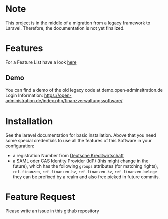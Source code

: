 
# Note 
This project is in the middle of a migration from a legacy framework to Laravel. Therefore, the documentation is not yet finalized. 

# Features 
For a Feature List have a look [here](https://open-administration.de/index.php/finanzverwaltungssoftware/)
## Demo 
You can find a demo of the old legacy code at demo.open-adminsitration.de
Login Information: https://open-administration.de/index.php/finanzverwaltungssoftware/
# Installation 
See the laravel documentation for basic installation. 
Above that you need some special credentials to use all the features of this Software in your configuration:
* a registration Number from [Deutsche Kreditwirtschaft](https://www.hbci-zka.de/register/hersteller.htm)
* a SAML oder CAS Identity Provider (IdP) (this might change in the future), which has the following `groups` attributes (for matching rights), `ref-finanzen`, `ref-finanzen-hv`, `ref-finanzen-kv`, `ref-finanzen-belege` they can be prefixed by a realm and also free picked in future commits. 

# Feature Request 
Please write an issue in this github repository 



